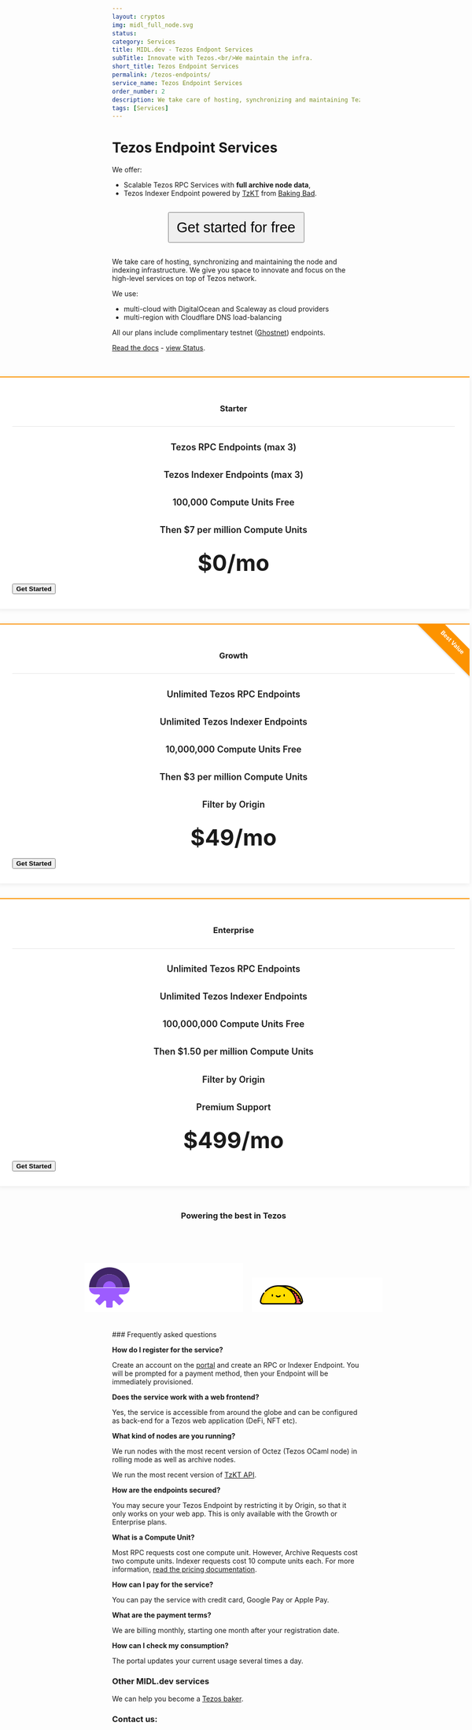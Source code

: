 ```yaml
---
layout: cryptos
img: midl_full_node.svg
status: 
category: Services
title: MIDL.dev - Tezos Endpont Services
subTitle: Innovate with Tezos.<br/>We maintain the infra.
short_title: Tezos Endpoint Services
permalink: /tezos-endpoints/
service_name: Tezos Endpoint Services
order_number: 2
description: We take care of hosting, synchronizing and maintaining Tezos nodes for you.
tags: [Services]
---
```


# Tezos Endpoint Services

We offer:

* Scalable Tezos RPC Services with **full archive node data**,
* Tezos Indexer Endpoint powered by [TzKT](https://tzkt.io) from [Baking Bad](https://baking-bad.org/docs).


<p style="text-align:center;"><a href="https://apps.midl.dev/" target="_blank">
  <button class="btn btn-lg btn-elegant" style="font-size: 1.8rem; width:277px; height: 62px; margin-top:16px; margin-bottom:16px;">Get started for free</button>
</a></p>

We take care of hosting, synchronizing and maintaining the node and indexing infrastructure. We give you space to innovate and focus on the high-level services on top of Tezos network.

We use:
* multi-cloud with DigitalOcean and Scaleway as cloud providers
* multi-region with Cloudflare DNS load-balancing

All our plans include complimentary testnet ([Ghostnet](https://ghostnet.tzkt.io)) endpoints.

[Read the docs](https://docs.midl.dev/tezos-endpoints) - [view Status](https://status.midl.dev/public-dashboards/tezos-rpc).

<style>
pricing-table{
  background-color: #eee;
  font-family: 'Montserrat', sans-serif;
}

.pricing-table .block-heading {
  padding-top: 50px;
  margin-bottom: 40px;
  text-align: center; 
}

.pricing-table .block-heading h2 {
  color: #3b99e0;
}

.pricing-table .block-heading p {
  text-align: center;
  max-width: 420px;
  margin: auto;
  opacity: 0.7; 
}

.pricing-table .heading {
  text-align: center;
  padding-bottom: 10px;
  border-bottom: 1px solid rgba(0, 0, 0, 0.1); 
}

.pricing-table .item {
  background-color: #ffffff;
  box-shadow: 0px 2px 10px rgba(0, 0, 0, 0.075);
  border-top: 2px solid #fd9300;
  padding: 30px;
  overflow: hidden;
  position: relative; 
}

.pricing-table .col-md-5:not(:last-child) .item {
  margin-bottom: 30px; 
}

.pricing-table .item button {
  font-weight: 600; 
}

.pricing-table .ribbon {
  width: 160px;
  height: 32px;
  font-size: 12px;
  text-align: center;
  color: #fff;
  font-weight: bold;
  box-shadow: 0px 2px 3px rgba(136, 136, 136, 0.25);
  background: #fd9300;
  transform: rotate(45deg);
  position: absolute;
  right: -42px;
  top: 20px;
  padding-top: 7px; 
}

.pricing-table .item p {
  text-align: center;
  margin-top: 20px;
  opacity: 0.7; 
}

.pricing-table .features .feature {
  font-weight: 600; }

.pricing-table .features h4 {
  text-align: center;
  font-size: 18px;
  padding: 5px; 
}

.pricing-table .price h4 {
  margin: 15px 0;
  font-size: 45px;
  text-align: center;
}

.pricing-table .buy-now button {
  text-align: center;
  margin: auto;
  font-weight: 600;
  padding: 9px 0; 
}
</style>

<section class="pricing-table" style="width: 100vw; position:relative; margin-top: 50px; margin-left: -50vw; left:49%; ">
	<div class="container">
		<div class="row justify-content-md-center">
			<div class="col-md-5 col-lg-4">
				<div class="item">
					<div class="heading">
						<h3>Starter</h3>
					</div>
					<div class="features">
						<h4><span class="feature">Tezos RPC Endpoints (max 3)</span></h4>
						<h4><span class="feature">Tezos Indexer Endpoints (max 3)</span></h4>
						<h4><span class="feature">100,000 Compute Units Free</span></h4>
						<h4><span class="feature">Then $7 per million Compute Units</span></h4>
					</div>
					<div class="price">
						<h4>$0/mo</h4>
					</div>
          <a href="https://apps.midl.dev/" target="_blank">
					  <button class="btn btn-lg btn-elegant btn-block" type="submit">Get Started</button>
          </a>
				</div>
			</div>
			<div class="col-md-5 col-lg-4">
				<div class="item">
					<div class="ribbon">Best Value</div>
					<div class="heading">
						<h3>Growth</h3>
					</div>
					<div class="features">
						<h4><span class="feature">Unlimited Tezos RPC Endpoints</span></h4>
						<h4><span class="feature">Unlimited Tezos Indexer Endpoints</span></h4>
						<h4><span class="feature">10,000,000 Compute Units Free</span></h4>
						<h4><span class="feature">Then $3 per million Compute Units</span></h4>
						<h4><span class="feature">Filter by Origin</span></h4>
					</div>
					<div class="price">
						<h4>$49/mo</h4>
					</div>
          <a href="https://apps.midl.dev/" target="_blank">
					  <button class="btn btn-lg btn-elegant btn-block" type="submit">Get Started</button>
          </a>
				</div>
			</div>
			<div class="col-md-5 col-lg-4">
				<div class="item">
					<div class="heading">
						<h3>Enterprise</h3>
					</div>
					<div class="features">
						<h4><span class="feature">Unlimited Tezos RPC Endpoints</span></h4>
						<h4><span class="feature">Unlimited Tezos Indexer Endpoints</span></h4>
						<h4><span class="feature">100,000,000 Compute Units Free</span></h4>
						<h4><span class="feature">Then $1.50 per million Compute Units</span></h4>
						<h4><span class="feature">Filter by Origin</span></h4>
						<h4><span class="feature">Premium Support</span></h4>
					</div>
					<div class="price">
						<h4>$499/mo</h4>
					</div>
          <a href="https://apps.midl.dev/" target="_blank">
					  <button class="btn btn-lg btn-elegant btn-block" type="submit">Get Started</button>
          </a>
				</div>
			</div>
		</div>
	</div>
</section>

<div class="banner" style="width: 100vw; position:relative; margin-top: 50px; margin-left: -50vw; left:49%; ">
<p><h3 style="text-align:center;">Powering the best in Tezos</h3><br/>
<h3 style="text-align:center;"><img src='/img/plenty.svg' style="margin-top:30px;margin-right:15px;"/>
<img src='/img/crunchy.png' style="height: 70px; margin-top:30px;"/></h3>
</p>
</div>

<br>
### Frequently asked questions

**How do I register for the service?**

Create an account on the [portal](https://apps.midl.dev) and create an RPC or Indexer Endpoint. You will be prompted for a payment method, then your Endpoint will be immediately provisioned.

**Does the service work with a web frontend?**

Yes, the service is accessible from around the globe and can be configured as back-end for a Tezos web application (DeFi, NFT etc).

**What kind of nodes are you running?**

We run nodes with the most recent version of Octez (Tezos OCaml node) in rolling mode as well as archive nodes.

We run the most recent version of [TzKT API](https://api.tzkt.io/).

**How are the endpoints secured?**

You may secure your Tezos Endpoint by restricting it by Origin, so that it only works on your web app. This is only available with the Growth or Enterprise plans.

**What is a Compute Unit?**

Most RPC requests cost one compute unit. However, Archive Requests cost two compute units. Indexer requests cost 10 compute units each. For more information, [read the pricing documentation](https://docs.midl.dev/tezos-endpoints-pricing).

**How can I pay for the service?**

You can pay the service with credit card, Google Pay or Apple Pay.

**What are the payment terms?**

We are billing monthly, starting one month after your registration date.

**How can I check my consumption?**

The portal updates your current usage several times a day.

### Other MIDL.dev services

We can help you become a [Tezos baker](/tezos).

<h3 class="href-orange-bg">Contact us: <a class="grey-link" href="mailto:{{site.email}}"><i class="fa fa-envelope-o"></i></a></h3>
